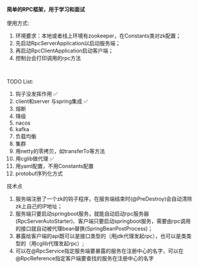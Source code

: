 **简单的RPC框架，用于学习和面试**
<br><br>
使用方式: <br>
1. 环境要求：本地或者线上环境有zookeeper，在Constants类对zk配置；<br>
2. 先启动RpcServerApplication以启动服务端；<br>
3. 再启动RpcClientApplication启动客户端；<br>
4. 控制台会打印调用的rpc方法
<br>

TODO List:
1. 钩子没发挥作用  ✅
2. client和server 与spring集成 ✅
3. 熔断
4. 降级
5. nacos
6. kafka
7. 负载均衡
8. 集群
9. 用netty的零拷贝，如transferTo等方法
10. 用cglib做代理 ✅
11. 用yaml配置，不用Constants配置
12. protobuf序列化方式

技术点<br>
1. 服务端注册了一个zk的钩子程序，在服务端结束时(@PreDestroy)会自动清除zk上自己的IP地址；
2. 服务端只要启动springboot服务，就能自动启动rpc服务器(RpcServerAutoStarter)、客户端只要启动springboot服务，需要由rpc调用的接口就自动被代理bean替换(SpringBeanPostProcess)；
3. 暴露给客户端的api既可以是接口类型的（用jdk代理发起rpc），也可以是类类型的（用cglib代理发起rpc）;
4. 可以在@RpcService指定服务端要暴露的服务在注册中心的名字，可以在@RpcReference指定客户端要查找的服务在注册中心的名字